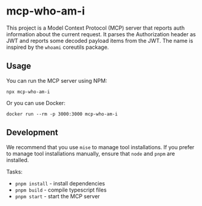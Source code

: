 # mcp-who-am-i

This project is a Model Context Protocol (MCP) server that reports auth information about the current request.
It parses the Authorization header as JWT and reports some decoded payload items from the JWT.
The name is inspired by the `whoami` coreutils package.

## Usage

You can run the MCP server using NPM:

```shell
npx mcp-who-am-i
```

Or you can use Docker:

```shell
docker run --rm -p 3000:3000 mcp-who-am-i
```

## Development

We recommend that you use `mise` to manage tool installations.
If you prefer to manage tool installations manually, ensure that `node` and `pnpm` are installed.

Tasks:

- `pnpm install` - install dependencies
- `pnpm build` - compile typescript files
- `pnpm start` - start the MCP server
